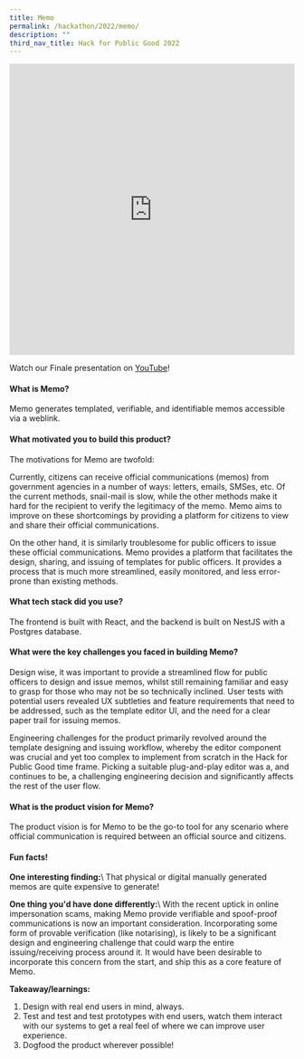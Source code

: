 ```yaml
---
title: Memo
permalink: /hackathon/2022/memo/
description: ""
third_nav_title: Hack for Public Good 2022
---
```



<iframe allowfullscreen="true" height="515" width="100%" frameborder="0" src="https://docs.google.com/presentation/d/e/2PACX-1vRRnngeWOR0FhdewOHBOb9uHkGIOTdVrW1cQDNZhKyhb63N0nRqkSZsXqZWjrOOATQqATaAwy67MBCn/embed?start=false&loop=false&delayms=3000" ></iframe>

Watch our Finale presentation on [YouTube](https://youtu.be/wdgyggcYpQ0)!

#### What is Memo?
Memo generates templated, verifiable, and identifiable memos accessible via a weblink.

#### What motivated you to build this product?
The motivations for Memo are twofold:

Currently, citizens can receive official communications (memos) from government agencies in a number of ways: letters, emails, SMSes, etc. Of the current methods, snail-mail is slow, while the other methods make it hard for the recipient to verify the legitimacy of the memo. Memo aims to improve on these shortcomings by providing a platform for citizens to view and share their official communications.

On the other hand, it is similarly troublesome for public officers to issue these official communications. Memo provides a platform that facilitates the design, sharing, and issuing of templates for public officers. It provides a process that is much more streamlined, easily monitored, and less error-prone than existing methods.

#### What tech stack did you use?
The frontend is built with React, and the backend is built on NestJS with a Postgres database.

#### What were the key challenges you faced in building Memo? 

Design wise, it was important to provide a streamlined flow for public officers to design and issue memos, whilst still remaining familiar and easy to grasp for those who may not be so technically inclined. User tests with potential users revealed UX subtleties and feature requirements that need to be addressed, such as the template editor UI, and the need for a clear paper trail for issuing memos.
 
Engineering challenges for the product primarily revolved around the template designing and issuing workflow, whereby the editor component was crucial and yet too complex to implement from scratch in the Hack for Public Good time frame. Picking a suitable plug-and-play editor was a, and continues to be, a challenging engineering decision and significantly affects the rest of the user flow.

#### What is the product vision for Memo? 
The product vision is for Memo to be the go-to tool for any scenario where official communication is required between an official source and citizens.

#### Fun facts!
**One interesting finding:**\\
That physical or digital manually generated memos are quite expensive to generate!

**One thing you'd have done differently:**\\
With the recent uptick in online impersonation scams, making Memo provide verifiable and spoof-proof communications is now an important consideration. Incorporating some form of provable verification (like notarising), is likely to be a significant design and engineering challenge that could warp the entire issuing/receiving process around it. It would have been desirable to incorporate this concern from the start, and ship this as a core feature of Memo.

**Takeaway/learnings:**
1. Design with real end users in mind, always. 
2. Test and test and test prototypes with end users, watch them interact with our systems to get a real feel of where we can improve user experience.
3. Dogfood the product wherever possible!